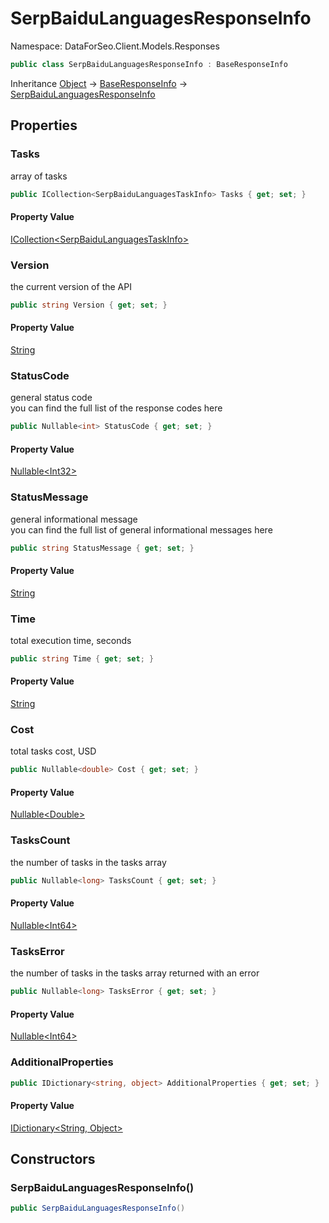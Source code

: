 # SerpBaiduLanguagesResponseInfo

Namespace: DataForSeo.Client.Models.Responses

```csharp
public class SerpBaiduLanguagesResponseInfo : BaseResponseInfo
```

Inheritance [Object](https://docs.microsoft.com/en-us/dotnet/api/system.object) → [BaseResponseInfo](./dataforseo.client.models.responses.baseresponseinfo.md) → [SerpBaiduLanguagesResponseInfo](./dataforseo.client.models.responses.serpbaidulanguagesresponseinfo.md)

## Properties

### **Tasks**

array of tasks

```csharp
public ICollection<SerpBaiduLanguagesTaskInfo> Tasks { get; set; }
```

#### Property Value

[ICollection&lt;SerpBaiduLanguagesTaskInfo&gt;](https://docs.microsoft.com/en-us/dotnet/api/system.collections.generic.icollection-1)<br>

### **Version**

the current version of the API

```csharp
public string Version { get; set; }
```

#### Property Value

[String](https://docs.microsoft.com/en-us/dotnet/api/system.string)<br>

### **StatusCode**

general status code
 <br>you can find the full list of the response codes here

```csharp
public Nullable<int> StatusCode { get; set; }
```

#### Property Value

[Nullable&lt;Int32&gt;](https://docs.microsoft.com/en-us/dotnet/api/system.nullable-1)<br>

### **StatusMessage**

general informational message
 <br>you can find the full list of general informational messages here

```csharp
public string StatusMessage { get; set; }
```

#### Property Value

[String](https://docs.microsoft.com/en-us/dotnet/api/system.string)<br>

### **Time**

total execution time, seconds

```csharp
public string Time { get; set; }
```

#### Property Value

[String](https://docs.microsoft.com/en-us/dotnet/api/system.string)<br>

### **Cost**

total tasks cost, USD

```csharp
public Nullable<double> Cost { get; set; }
```

#### Property Value

[Nullable&lt;Double&gt;](https://docs.microsoft.com/en-us/dotnet/api/system.nullable-1)<br>

### **TasksCount**

the number of tasks in the tasks array

```csharp
public Nullable<long> TasksCount { get; set; }
```

#### Property Value

[Nullable&lt;Int64&gt;](https://docs.microsoft.com/en-us/dotnet/api/system.nullable-1)<br>

### **TasksError**

the number of tasks in the tasks array returned with an error

```csharp
public Nullable<long> TasksError { get; set; }
```

#### Property Value

[Nullable&lt;Int64&gt;](https://docs.microsoft.com/en-us/dotnet/api/system.nullable-1)<br>

### **AdditionalProperties**

```csharp
public IDictionary<string, object> AdditionalProperties { get; set; }
```

#### Property Value

[IDictionary&lt;String, Object&gt;](https://docs.microsoft.com/en-us/dotnet/api/system.collections.generic.idictionary-2)<br>

## Constructors

### **SerpBaiduLanguagesResponseInfo()**

```csharp
public SerpBaiduLanguagesResponseInfo()
```
